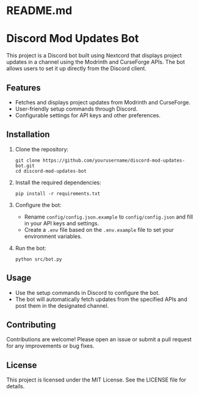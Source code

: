 # README.md

# Discord Mod Updates Bot

This project is a Discord bot built using Nextcord that displays project updates in a channel using the Modrinth and CurseForge APIs. The bot allows users to set it up directly from the Discord client.

## Features

- Fetches and displays project updates from Modrinth and CurseForge.
- User-friendly setup commands through Discord.
- Configurable settings for API keys and other preferences.

## Installation

1. Clone the repository:
   ```
   git clone https://github.com/yourusername/discord-mod-updates-bot.git
   cd discord-mod-updates-bot
   ```

2. Install the required dependencies:
   ```
   pip install -r requirements.txt
   ```

3. Configure the bot:
   - Rename `config/config.json.example` to `config/config.json` and fill in your API keys and settings.
   - Create a `.env` file based on the `.env.example` file to set your environment variables.

4. Run the bot:
   ```
   python src/bot.py
   ```

## Usage

- Use the setup commands in Discord to configure the bot.
- The bot will automatically fetch updates from the specified APIs and post them in the designated channel.

## Contributing

Contributions are welcome! Please open an issue or submit a pull request for any improvements or bug fixes.

## License

This project is licensed under the MIT License. See the LICENSE file for details.